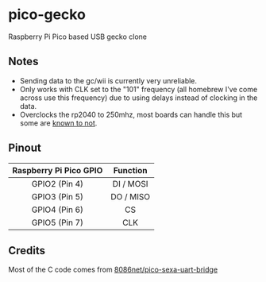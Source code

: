 # pico-gecko
Raspberry Pi Pico based USB gecko clone

Notes
-----
- Sending data to the gc/wii is currently very unreliable.
- Only works with CLK set to the "101" frequency (all homebrew I've come across use this frequency) due to using delays instead of clocking in the data.
- Overclocks the rp2040 to 250mhz, most boards can handle this but some are [known to not](https://github.com/Noltari/pico-uart-bridge/issues/11#issuecomment-2048104347).

Pinout
------
| Raspberry Pi Pico GPIO | Function |
|:----------------------:|:--------:|
| GPIO2 (Pin 4)          | DI / MOSI |
| GPIO3 (Pin 5)          | DO / MISO |
| GPIO4 (Pin 6)          | CS |
| GPIO5 (Pin 7)          | CLK |

Credits
-------
Most of the C code comes from [8086net/pico-sexa-uart-bridge](https://github.com/8086net/pico-sexa-uart-bridge)
